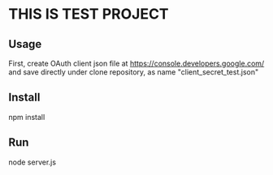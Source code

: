 # THIS IS TEST PROJECT

## Usage
First, create OAuth client json file at 
https://console.developers.google.com/ <br>
and save directly under clone repository,
as name "client_secret_test.json"


## Install
npm install

## Run
node server.js